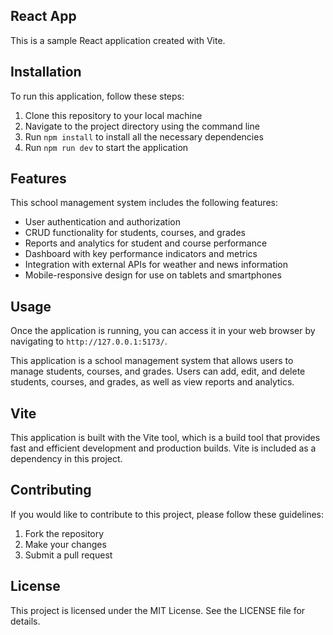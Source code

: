 ## React App
This is a sample React application created with Vite.

## Installation
To run this application, follow these steps:

1. Clone this repository to your local machine
2. Navigate to the project directory using the command line
3. Run `npm install` to install all the necessary dependencies
4. Run `npm run dev` to start the application

## Features
This school management system includes the following features:

- User authentication and authorization
- CRUD functionality for students, courses, and grades
- Reports and analytics for student and course performance
- Dashboard with key performance indicators and metrics
- Integration with external APIs for weather and news information
- Mobile-responsive design for use on tablets and smartphones


## Usage
Once the application is running, you can access it in your web browser by navigating to `http://127.0.0.1:5173/`.

This application is a school management system that allows users to manage students, courses, and grades. Users can add, edit, and delete students, courses, and grades, as well as view reports and analytics.

## Vite
This application is built with the Vite tool, which is a build tool that provides fast and efficient development and production builds. Vite is included as a dependency in this project.

## Contributing
If you would like to contribute to this project, please follow these guidelines:

1. Fork the repository
2. Make your changes
3. Submit a pull request
## License
This project is licensed under the MIT License. See the LICENSE file for details.